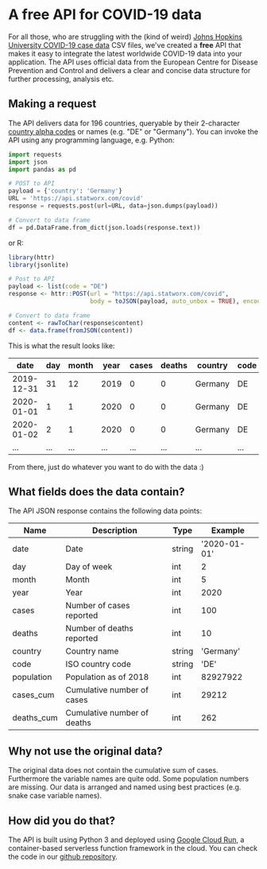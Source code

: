 # A free API for COVID-19 data

For all those, who are struggling with the (kind of weird) [Johns Hopkins University COVID-19 case data](https://github.com/CSSEGISandData/COVID-19) CSV files, we've created a **free** API that makes it easy to integrate the latest worldwide COVID-19 data into your application. The API uses official data from the European Centre for Disease Prevention and Control and delivers a clear and concise data structure for further processing, analysis etc.

## Making a request

The API delivers data for 196 countries, queryable by their 2-character [country alpha codes](https://www.iban.com/country-codes) or names (e.g. "DE" or "Germany"). You can invoke the API using any programming language, e.g. Python:

```python
import requests
import json
import pandas as pd

# POST to API
payload = {'country': 'Germany'}
URL = 'https://api.statworx.com/covid'
response = requests.post(url=URL, data=json.dumps(payload))

# Convert to data frame
df = pd.DataFrame.from_dict(json.loads(response.text))
```

or R:

```R
library(httr)
library(jsonlite)

# Post to API
payload <- list(code = "DE")
response <- httr::POST(url = "https://api.statworx.com/covid",
                       body = toJSON(payload, auto_unbox = TRUE), encode = "json")

# Convert to data frame
content <- rawToChar(response$content)
df <- data.frame(fromJSON(content))
```

This is what the result looks like:

| date       | day  | month | year | cases | deaths | country | code | population | cases_cum | deaths_cum |
| ---------- | ---- | ----- | ---- | ----- | ------ | ------- | ---- | ---------- | --------- | ---------- |
| 2019-12-31 | 31   | 12    | 2019 | 0     | 0      | Germany | DE   | 82927922   | 0         | 0          |
| 2020-01-01 | 1    | 1     | 2020 | 0     | 0      | Germany | DE   | 82927922   | 0         | 0          |
| 2020-01-02 | 2    | 1     | 2020 | 0     | 0      | Germany | DE   | 82927922   | 0         | 0          |
| ...        | ...  | ...   | ...  | ...   | ...    | ...     | ...  | ...        | ...       | ...        |

From there, just do whatever you want to do with the data :)

## What fields does the data contain?

The API JSON response contains the following data points:

| Name       | Description                 | Type   | Example      |
| ---------- | --------------------------- | ------ | ------------ |
| date       | Date                        | string | '2020-01-01' |
| day        | Day of week                 | int    | 2            |
| month      | Month                       | int    | 5            |
| year       | Year                        | int    | 2020         |
| cases      | Number of cases reported    | int    | 100          |
| deaths     | Number of deaths reported   | int    | 10           |
| country    | Country name                | string | 'Germany'    |
| code       | ISO country code            | string | 'DE'         |
| population | Population as of 2018       | int    | 82927922     |
| cases_cum  | Cumulative number of cases  | int    | 29212        |
| deaths_cum | Cumulative number of deaths | int    | 262          |

##  Why not use the original data?

The original data does not contain the cumulative sum of cases. Furthermore the variable names are quite odd. Some population numbers are missing. Our data is arranged and named using best practices (e.g. snake case variable names).

## How did you do that?

The API is built using Python 3 and deployed using [Google Cloud Run](https://cloud.google.com/run?hl=en), a container-based serverless function framework in the cloud. You can check the code in our [github repository](https://github.com/STATWORX/covid-19-api).

